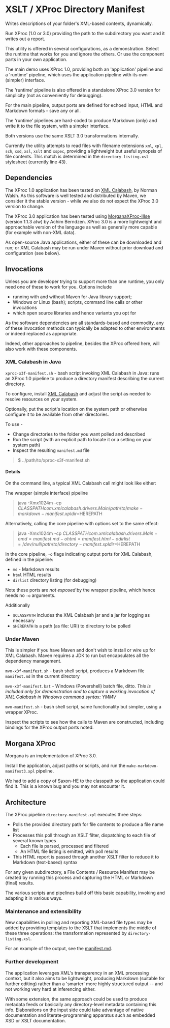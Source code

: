 # XSLT / XProc Directory Manifest

Writes descriptions of your folder's XML-based contents, dynamically.

Run XProc (1.0 or 3.0) providing the path to the subdirectory you want and it writes out a report.

This utility is offered in several configurations, as a demonstration. Select the runtime that works for you and ignore the others. Or use the component parts in your own application.

The main demo uses XProc 1.0, providing both an 'application' pipeline and a 'runtime' pipeline, which uses the application pipeline with its own (simpler) interface.

The 'runtime' pipeline is also offered in a standalone XProc 3.0 version for simplicity (not as conveniently for debugging).

For the main pipeline, output ports are defined for echoed input, HTML and Markdown formats - save any or all.

The 'runtime' pipelines are hard-coded to produce Markdown (only) and write it to the file system, with a  simpler interface.

Both versions use the same XSLT 3.0 transformations internally.

Currently the utility attempts to read files with filename extensions `xml`, `xpl`, `sch`,  `xsd`, `xsl`, `xslt` and `xspec`, providing a lightweight but useful synopsis of file contents. This match is determined in the `directory-listing.xsl` stylesheet (currently line 43).

## Dependencies

The XProc 1.0 application has been tested on [XML Calabash](http://xmlcalabash.com), by Norman Walsh. As this software is well tested and distributed by Maven, we consider it the stable version - while we also do not expect the XProc 3.0 version to change.

The XProc 3.0 application has been tested using [MorganaXProc-IIIse](http://xml-project.com) (version 1.1.3 atw) by Achim Berndzen. XProc 3.0 is a more lightweight and approachable version of the language as well as generally more capable (for example with non-XML data).

As open-source Java applications, either of these can be downloaded and run; or XML Calabash may be run under Maven without prior download and configuration (see below).

## Invocations

Unless you are developer trying to support more than one runtime, you only need one of these to work for you. Options include

- running with and without Maven for Java library support;
- Windows or Linux (bash); scripts, command line calls or other invocations
- which open source libraries and hence variants you opt for

As the software dependencies are all standards-based and commodity, any of these invocation methods can typically be adapted to other environments or indeed replaced as appropriate.

Indeed, other approaches to pipeline, besides the XProc offered here, will also work with these components.

### XML Calabash in Java

`xproc-x3f-manifest.sh` - bash script invoking XML Calabash in Java: runs an XProc 1.0 pipeline to produce a directory manifest describing the current directory.

To configure, install [XML Calabash](http://xmlcalabash.com) and adjust the script as needed to resolve resources on your system.

Optionally, put the script's location on the system path or otherwise configure it to be available from other directories.

To use -

* Change directories to the folder you want polled and described
* Run the script (with an explicit path to locate it or a setting on your system path)
* Inspect the resulting `manifest.md` file

> $ ../path/to/xproc-x3f-manifest.sh

#### Details

On the command line, a typical XML Calabash call might look like either:

The wrapper (simple interface) pipeline

> java -Xmx1024m -cp $CLASSPATH com.xmlcalabash.drivers.Main /path/to/make-markdown-manifest.xpl dir=$HEREPATH

Alternatively, calling the core pipeline with options set to the same effect:

> java -Xmx1024m -cp $CLASSPATH com.xmlcalabash.drivers.Main -omd=manifest.md -ohtml=manifest.html -odirlist=/dev/null /path/to/directory-manifest.xpl dir=$HEREPATH

In the core pipeline, `-o` flags indicating output ports for XML Calabash, defined in the pipeline:

- `md` - Markdown results
- `html` HTML results
- `dirlist` directory listing (for debugging)

Note these ports are *not exposed* by the wrapper pipeline, which hence needs no `-o` arguments.

Additionally

- `$CLASSPATH` includes the XML Calabash jar and a jar for logging as necessary
- `$HEREPATH` is a path (as file: URI) to directory to be polled

### Under Maven

This is simpler if you have Maven and don't wish to install or wire up for XML Calabash. Maven requires a JDK to run but encapsulates all the dependency management.

`mvn-x3f-manifest.sh` - bash shell script, produces a Markdown file `manifest.md` in the current directory

`mvn-x3f-manifest.bat` - Windows (Powershell) batch file, ditto. *This is included only for demonstration and to capture a working invocation of XML Calabash in Windows command syntax: YMMV*

`mvn-manifest.sh` - bash shell script, same functionality but simpler, using a wrapper XProc.

Inspect the scripts to see how the calls to Maven are constructed, including bindings for the XProc output ports noted.

## Morgana XProc

Morgana is an implementation of XProc 3.0.

Install the application, adjust paths or scripts, and run the `make-markdown-manifest3.xpl` pipeline.

We had to add a copy of Saxon-HE to the classpath so the application could find it. This is a known bug and you may not encounter it.

## Architecture

The XProc pipeline `directory-manifest.xpl` executes three steps:

- Polls the provided directory path for file contents to produce a file name list
- Processes this poll through an XSLT filter, dispatching to each file of several known types
  - Each file is parsed, processed and filtered
  - An HTML file listing is emitted, with poll results
- This HTML report is passed through another XSLT filter to reduce it to Markdown (text-based) syntax

For any given subdirectory, a File Contents / Resource Manifest may be created by running this process and capturing the HTML or Markdown (final) results.

The various scripts and pipelines build off this basic capability, invoking and adapting it in various ways. 

### Maintenance and extensibility

New capabilities in polling and reporting XML-based file types may be added by providing templates to the XSLT that implements the middle of these three operations: the transformation represented by `directory-listing.xsl`. 

For an example of the output, see the [manifest.md](manifest.md).

### Further development

The application leverages XML's transparency in an XML processing context, but it also aims to be lightweight, producing Markdown (suitable for further editing) rather than a 'smarter' more highly structured output -- and not working very hard at inferencing either.

With some extension, the same approach could be used to produce metadata feeds or basically any directory-level metadata containing this info. Elaborations on the input side could take advantage of native documentation and literate-programming apparatus such as embedded XSD or XSLT documentation.
